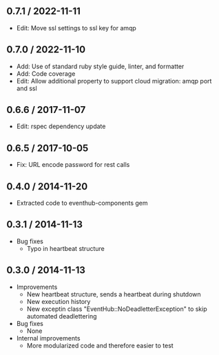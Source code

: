 ## 0.7.1 / 2022-11-11

* Edit: Move ssl settings to ssl key for amqp

## 0.7.0 / 2022-11-10

* Add: Use of standard ruby style guide, linter, and formatter
* Add: Code coverage
* Edit: Allow additional property to support cloud migration: amqp port and ssl

## 0.6.6 / 2017-11-07

* Edit: rspec dependency update

## 0.6.5 / 2017-10-05

* Fix: URL encode password for rest calls

## 0.4.0 / 2014-11-20

* Extracted code to eventhub-components gem

## 0.3.1 / 2014-11-13

* Bug fixes
  * Typo in heartbeat structure

## 0.3.0 / 2014-11-13

* Improvements
  * New heartbeat structure, sends a heartbeat during shutdown
  * New execution history
  * New exceptin class "EventHub::NoDeadletterException" to skip automated deadlettering
* Bug fixes
  * None
* Internal improvements
  * More modularized code and therefore easier to test
